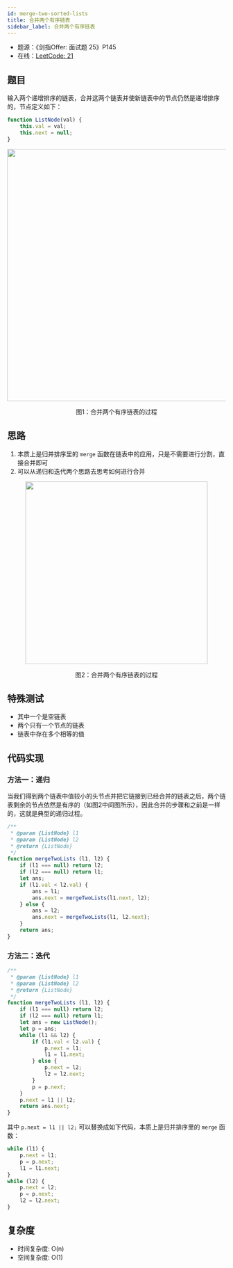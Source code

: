 ```yaml
---
id: merge-two-sorted-lists
title: 合并两个有序链表
sidebar_label: 合并两个有序链表
---
```


- 题源：《剑指Offer: 面试题 25》P145
- 在线：[LeetCode: 21](https://leetcode-cn.com/problems/merge-two-sorted-lists/)

## 题目

输入两个递增排序的链表，合并这两个链表并使新链表中的节点仍然是递增排序的，节点定义如下：

```js
function ListNode(val) {
    this.val = val;
    this.next = null;
}
```

<div align="center">
    <img width="580" src="https://cosmos-x.oss-cn-hangzhou.aliyuncs.com/EdkJGF.jpg" />
    <p>图1：合并两个有序链表的过程</p>
</div>

## 思路

1. 本质上是归并排序里的 `merge` 函数在链表中的应用，只是不需要进行分割，直接合并即可
2. 可以从递归和迭代两个思路去思考如何进行合并

<div align="center">
    <img width="420" src="https://cosmos-x.oss-cn-hangzhou.aliyuncs.com/knh9ZM.jpg" />
    <p>图2：合并两个有序链表的过程</p>
</div>

## 特殊测试

- 其中一个是空链表
- 两个只有一个节点的链表
- 链表中存在多个相等的值

## 代码实现

### 方法一：递归

当我们得到两个链表中值较小的头节点并把它链接到已经合并的链表之后，两个链表剩余的节点依然是有序的（如图2中间图所示），因此合并的步骤和之前是一样的，这就是典型的递归过程。

```js
/**
 * @param {ListNode} l1
 * @param {ListNode} l2
 * @return {ListNode}
 */
function mergeTwoLists (l1, l2) {
    if (l1 === null) return l2;
    if (l2 === null) return l1;
    let ans;
    if (l1.val < l2.val) {
        ans = l1;
        ans.next = mergeTwoLists(l1.next, l2);
    } else {
        ans = l2;
        ans.next = mergeTwoLists(l1, l2.next);
    }
    return ans;
}
```

### 方法二：迭代

```js
/**
 * @param {ListNode} l1
 * @param {ListNode} l2
 * @return {ListNode}
 */
function mergeTwoLists (l1, l2) {
    if (l1 === null) return l2;
    if (l2 === null) return l1;
    let ans = new ListNode();
    let p = ans;
    while (l1 && l2) {
        if (l1.val < l2.val) {
            p.next = l1;
            l1 = l1.next;
        } else {
            p.next = l2;
            l2 = l2.next;
        }
        p = p.next;
    }
    p.next = l1 || l2;
    return ans.next;
}
```

其中 `p.next = l1 || l2;` 可以替换成如下代码，本质上是归并排序里的 `merge` 函数：

```js
while (l1) {
    p.next = l1;
    p = p.next;
    l1 = l1.next;
}
while (l2) {
    p.next = l2;
    p = p.next;
    l2 = l2.next;
}
```

## 复杂度

- 时间复杂度: O(n)
- 空间复杂度: O(1)
